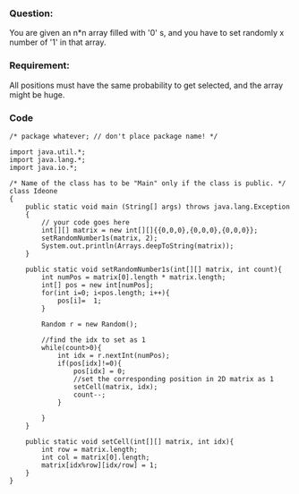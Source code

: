 ### Question:
You are given an n*n array filled with '0' s, and you have to set randomly x number of '1' in that array.

### Requirement:
All positions must have the same probability to get selected, and the array might be huge.


### Code
```
/* package whatever; // don't place package name! */

import java.util.*;
import java.lang.*;
import java.io.*;

/* Name of the class has to be "Main" only if the class is public. */
class Ideone
{
	public static void main (String[] args) throws java.lang.Exception
	{
		// your code goes here
		int[][] matrix = new int[][]{{0,0,0},{0,0,0},{0,0,0}};
		setRandomNumber1s(matrix, 2);
		System.out.println(Arrays.deepToString(matrix));
	}
	
	public static void setRandomNumber1s(int[][] matrix, int count){
		int numPos = matrix[0].length * matrix.length;
		int[] pos = new int[numPos];
		for(int i=0; i<pos.length; i++){
			pos[i]=  1;
		}
		
		Random r = new Random();
		
		//find the idx to set as 1
		while(count>0){
			int idx = r.nextInt(numPos);
			if(pos[idx]!=0){
				pos[idx] = 0;
				//set the corresponding position in 2D matrix as 1
				setCell(matrix, idx);
				count--;
			}
			
		}
	}
	
	public static void setCell(int[][] matrix, int idx){
		int row = matrix.length;
		int col = matrix[0].length;
		matrix[idx%row][idx/row] = 1;
	}
}
```
